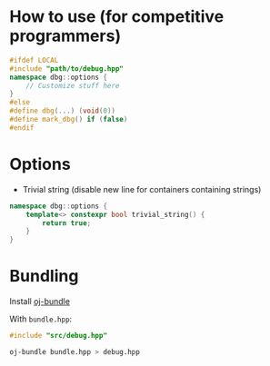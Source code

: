 # How to use (for competitive programmers)
```cpp
#ifdef LOCAL
#include "path/to/debug.hpp"
namespace dbg::options {
    // Customize stuff here
}
#else
#define dbg(...) (void(0))
#define mark_dbg() if (false)
#endif

```

# Options
- Trivial string (disable new line for containers containing strings)
```cpp
namespace dbg::options {
    template<> constexpr bool trivial_string() {
        return true;
    }
}
```

# Bundling
Install [oj-bundle](https://github.com/online-judge-tools/verification-helper)

With `bundle.hpp`:
```cpp
#include "src/debug.hpp"
```
```sh
oj-bundle bundle.hpp > debug.hpp
```
